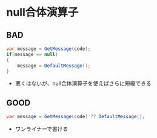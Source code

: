 # null合体演算子

## BAD

```c#
var message = GetMessage(code);
if(message == null)
{
    message = DefaultMessage();
}
```

- 悪くはないが、null合体演算子を使えばさらに短縮できる

## GOOD

```c#
var message = GetMessage(code) ?? DefaultMessage();
```

- ワンライナーで書ける
